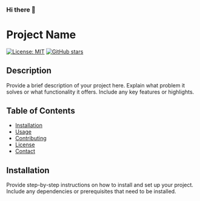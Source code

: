 ### Hi there 👋

<!--
**ahrana/ahrana** is a ✨ _special_ ✨ repository because its `README.md` (this file) appears on your GitHub profile.

Here are some ideas to get you started:

- 🔭 I’m currently working on ...
- 🌱 I’m currently learning ...
- 👯 I’m looking to collaborate on ...
- 🤔 I’m looking for help with ...
- 💬 Ask me about ...
- 📫 How to reach me: ...
- 😄 Pronouns: ...
- ⚡ Fun fact: ...
-->

# Project Name

[![License: MIT](https://img.shields.io/badge/License-MIT-yellow.svg)](https://opensource.org/licenses/MIT)
[![GitHub stars](https://img.shields.io/github/stars/your-username/your-repo.svg)](https://github.com/your-username/your-repo/stargazers)

## Description

Provide a brief description of your project here. Explain what problem it solves or what functionality it offers. Include any key features or highlights.

## Table of Contents

- [Installation](#installation)
- [Usage](#usage)
- [Contributing](#contributing)
- [License](#license)
- [Contact](#contact)

## Installation

Provide step-by-step instructions on how to install and set up your project. Include any dependencies or prerequisites that need to be installed.


